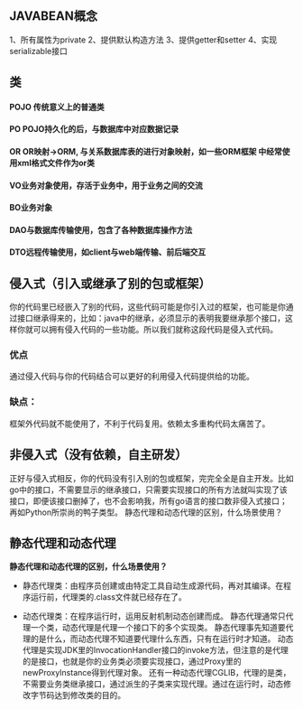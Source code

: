 ## JAVABEAN概念

1、所有属性为private
2、提供默认构造方法
3、提供getter和setter
4、实现serializable接口

## 类

#### POJO 传统意义上的普通类

#### PO POJO持久化的后，与数据库中对应数据记录

#### OR OR映射->ORM, 与关系数据库表的进行对象映射，如一些ORM框架 中经常使用xml格式文件作为or类

#### VO业务对象使用，存活于业务中，用于业务之间的交流

#### BO业务对象

#### DAO与数据库传输使用，包含了各种数据库操作方法

#### DTO远程传输使用，如client与web端传输、前后端交互



## **侵入式（引入或继承了别的包或框架）**

你的代码里已经嵌入了别的代码，这些代码可能是你引入过的框架，也可能是你通过接口继承得来的，比如：java中的继承，必须显示的表明我要继承那个接口，这样你就可以拥有侵入代码的一些功能。所以我们就称这段代码是侵入式代码。

### **优点**

通过侵入代码与你的代码结合可以更好的利用侵入代码提供给的功能。

### **缺点：**

框架外代码就不能使用了，不利于代码复用。依赖太多重构代码太痛苦了。

## **非侵入式（没有依赖，自主研发）**

正好与侵入式相反，你的代码没有引入别的包或框架，完完全全是自主开发。比如go中的接口，不需要显示的继承接口，只需要实现接口的所有方法就叫实现了该接口，即便该接口删掉了，也不会影响我，所有go语言的接口数非侵入式接口；再如Python所崇尚的鸭子类型。
静态代理和动态代理的区别，什么场景使用？

## 静态代理和动态代理

**静态代理和动态代理的区别，什么场景使用？**

- 静态代理类：由程序员创建或由特定工具自动生成源代码，再对其编译。在程序运行前，代理类的.class文件就已经存在了。

- 动态代理类：在程序运行时，运用反射机制动态创建而成。
静态代理通常只代理一个类，动态代理是代理一个接口下的多个实现类。
静态代理事先知道要代理的是什么，而动态代理不知道要代理什么东西，只有在运行时才知道。
动态代理是实现JDK里的InvocationHandler接口的invoke方法，但注意的是代理的是接口，也就是你的业务类必须要实现接口，通过Proxy里的newProxyInstance得到代理对象。
还有一种动态代理CGLIB，代理的是类，不需要业务类继承接口，通过派生的子类来实现代理。通过在运行时，动态修改字节码达到修改类的目的。

